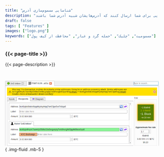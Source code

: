 ```yaml
---
title: "شناسایی مسموم‌سازی آدرس"
description: "حمله‌کنندگان می‌توانند تراکنش‌هایی برای شما ارسال کنند که آدرس‌هایشان شبیه آدرس شما باشند. Bitcoin Safe در صورت وقوع، به شما هشدار می‌دهد"
draft: false
tags: [ "Features" ]
images: ["logo.png"]
keywords: ["مسمومیت", "چلیک", "حمله گرد و غبار", "محافظت از کیف پول"]
---
```


### {{< page-title >}} 
{{< page-description >}} 

<br>



![](logo.png)
{ .img-fluid .mb-5 }
